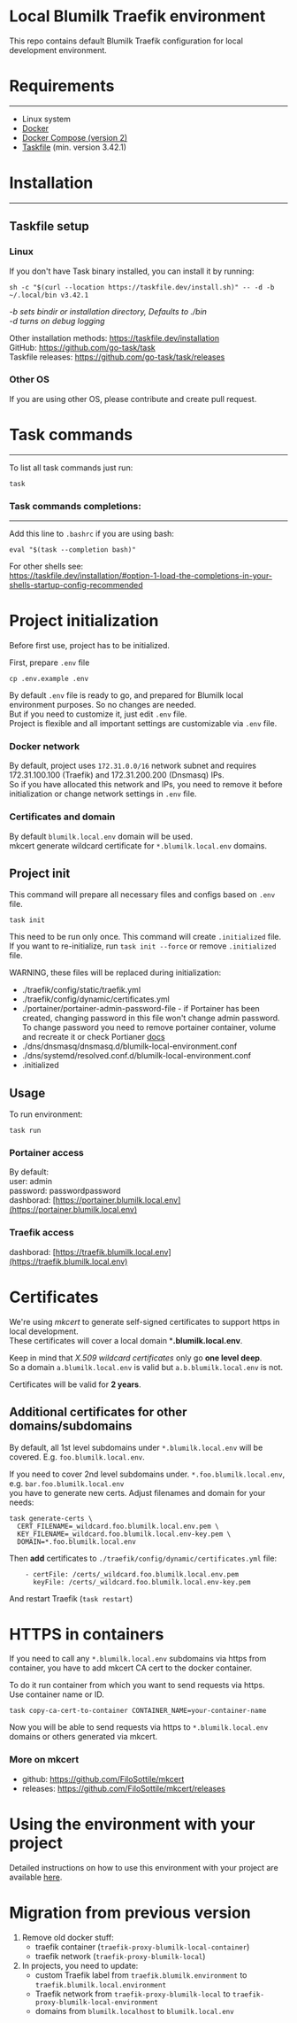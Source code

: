 # Local Blumilk Traefik environment

This repo contains default Blumilk Traefik configuration for local development environment.

# Requirements

---
- Linux system
- [Docker](https://docs.docker.com/engine/install/)
- [Docker Compose (version 2)](https://docs.docker.com/compose/install/)
- [Taskfile](https://taskfile.dev/) (min. version 3.42.1)

# Installation

---
## Taskfile setup
### Linux

If you don't have Task binary installed, you can install it by running:

```shell
sh -c "$(curl --location https://taskfile.dev/install.sh)" -- -d -b ~/.local/bin v3.42.1 
```
_-b sets bindir or installation directory, Defaults to ./bin_ \
_-d turns on debug logging_

Other installation methods: https://taskfile.dev/installation \
GitHub: https://github.com/go-task/task \
Taskfile releases: https://github.com/go-task/task/releases

### Other OS

If you are using other OS, please contribute and create pull request.

# Task commands

---
To list all task commands just run:
```shell
task
```
### Task commands completions:

---
Add this line to `.bashrc` if you are using bash:
```
eval "$(task --completion bash)"
```
For other shells see: \
https://taskfile.dev/installation/#option-1-load-the-completions-in-your-shells-startup-config-recommended

# Project initialization

Before first use, project has to be initialized.

First, prepare `.env` file
```shell
cp .env.example .env
```

By default `.env` file is ready to go, and prepared for Blumilk local environment purposes. So no changes are needed. \
But if you need to customize it, just edit `.env` file. \
Project is flexible and all important settings are customizable via `.env` file.

### Docker network

By default, project uses `172.31.0.0/16` network subnet and requires 172.31.100.100 (Traefik) and 172.31.200.200 (Dnsmasq) IPs. \
So if you have allocated this network and IPs, you need to remove it before initialization or change network settings in `.env` file.

### Certificates and domain

By default `blumilk.local.env` domain will be used. \
mkcert generate wildcard certificate for `*.blumilk.local.env` domains.

## Project init

This command will prepare all necessary files and configs based on `.env` file.
```shell
task init
```
This need to be run only once. This command will create `.initialized` file. \
If you want to re-initialize, run `task init --force` or remove `.initialized` file.

WARNING, these files will be replaced during initialization:
- ./traefik/config/static/traefik.yml
- ./traefik/config/dynamic/certificates.yml
- ./portainer/portainer-admin-password-file - if Portainer has been created, changing password in this file won't change admin password. To change password you need to remove portainer container, volume and recreate it or check Portianer [docs](https://docs.portainer.io/advanced/reset-admin.)
- ./dns/dnsmasq/dnsmasq.d/blumilk-local-environment.conf
- ./dns/systemd/resolved.conf.d/blumilk-local-environment.conf
- .initialized

## Usage

To run environment:
```shell
task run
```

### Portainer access

By default: \
user: admin \
password: passwordpassword \
dashborad: [https://portainer.blumilk.local.env](https://portainer.blumilk.local.env)

### Traefik access
dashborad: [https://traefik.blumilk.local.env](https://traefik.blumilk.local.env)

# Certificates

We're using *mkcert* to generate self-signed certificates to support https in local development. \
These certificates will cover a local domain ***.blumilk.local.env**.

Keep in mind that *X.509 wildcard certificates* only go **one level deep**. \
So a domain `a.blumilk.local.env` is valid but `a.b.blumilk.local.env` is not.

Certificates will be valid for **2 years**.

## Additional certificates for other domains/subdomains

By default, all 1st level subdomains under `*.blumilk.local.env` will be covered. E.g. `foo.blumilk.local.env`.

If you need to cover 2nd level subdomains under. `*.foo.blumilk.local.env`, e.g. `bar.foo.blumilk.local.env` \
you have to generate new certs. Adjust filenames and domain for your needs:
```shell
task generate-certs \
  CERT_FILENAME=_wildcard.foo.blumilk.local.env.pem \
  KEY_FILENAME=_wildcard.foo.blumilk.local.env-key.pem \
  DOMAIN=*.foo.blumilk.local.env
```

Then **add** certificates to `./traefik/config/dynamic/certificates.yml` file:
```
    - certFile: /certs/_wildcard.foo.blumilk.local.env.pem
      keyFile: /certs/_wildcard.foo.blumilk.local.env-key.pem
```

And restart Traefik (`task restart`)

# HTTPS in containers

If you need to call any `*.blumilk.local.env` subdomains via https from container, you have to add mkcert CA cert to the docker container.

To do it run container from which you want to send requests via https. \
Use container name or ID.
```shell
task copy-ca-cert-to-container CONTAINER_NAME=your-container-name
```

Now you will be able to send requests via https to `*.blumilk.local.env` domains or others generated via mkcert.

### More on mkcert

- github: https://github.com/FiloSottile/mkcert
- releases: https://github.com/FiloSottile/mkcert/releases

# Using the environment with your project

Detailed instructions on how to use this environment with your project are available
[here](project_usage.md).

# Migration from previous version

1. Remove old docker stuff:
   - traefik container (`traefik-proxy-blumilk-local-container`)
   - traefik network (`traefik-proxy-blumilk-local`)
2. In projects, you need to update:
   - custom Traefik label from `traefik.blumilk.environment` to `traefik.blumilk.local.environment`
   - Traefik network from `traefik-proxy-blumilk-local` to `traefik-proxy-blumilk-local-environment`
   - domains from `blumilk.localhost` to `blumilk.local.env`
